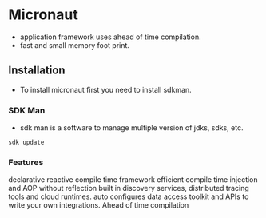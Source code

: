 # Micronaut
- application framework uses ahead of time compilation. 
- fast and small memory foot print.

## Installation
- To install micronaut first you need to install sdkman.

### SDK Man
- sdk man is a software to manage multiple version of jdks, sdks, etc.

`sdk update`


### Features

declarative reactive compile time framework
efficient compile time injection and AOP without reflection
built in discovery services, distributed tracing tools and cloud runtimes.
auto configures data access toolkit and APIs to write your own integrations.
Ahead of time compilation